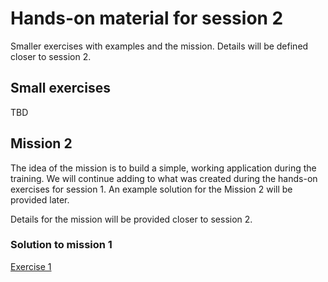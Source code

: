 # Hands-on material for session 2
Smaller exercises with examples and the mission. Details will be defined closer to session 2.

## Small exercises

TBD

## Mission 2

The idea of the mission is to build a simple, working application during the training. We will continue adding to what was created during the hands-on exercises for session 1. An example solution for the Mission 2 will be provided later.

Details for the mission will be provided closer to session 2.

### Solution to mission 1
[Exercise 1](./mission1_solution.py)
